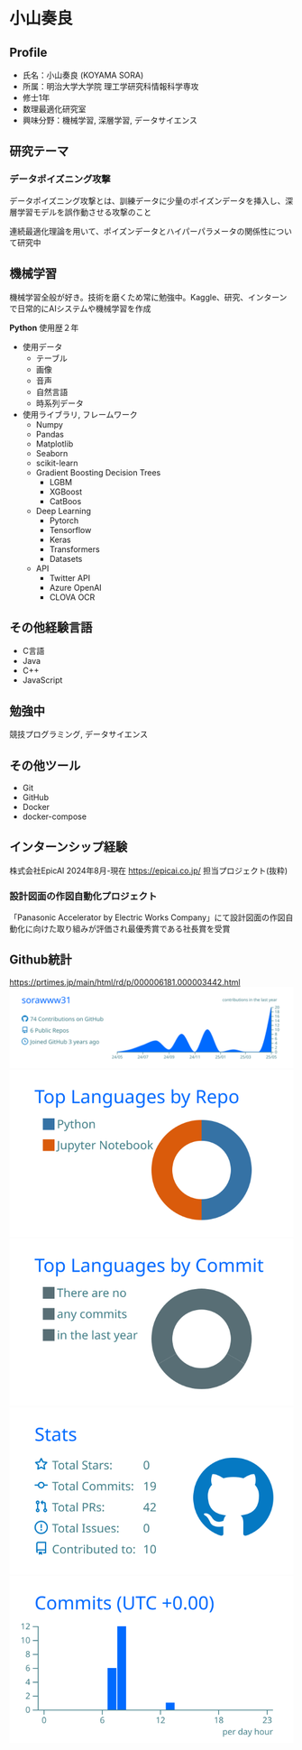 # 小山奏良
## Profile
- 氏名：小山奏良 (KOYAMA SORA)
- 所属：明治大学大学院 理工学研究科情報科学専攻
- 修士1年
- 数理最適化研究室
- 興味分野：機械学習, 深層学習, データサイエンス

## 研究テーマ
### データポイズニング攻撃
データポイズニング攻撃とは、訓練データに少量のポイズンデータを挿入し、深層学習モデルを誤作動させる攻撃のこと

連続最適化理論を用いて、ポイズンデータとハイパーパラメータの関係性について研究中

## 機械学習
機械学習全般が好き。技術を磨くため常に勉強中。Kaggle、研究、インターンで日常的にAIシステムや機械学習を作成

**Python** 使用歴２年
- 使用データ
  + テーブル
  + 画像
  + 音声
  + 自然言語
  + 時系列データ
- 使用ライブラリ, フレームワーク
    + Numpy
    + Pandas
    + Matplotlib
    + Seaborn
    + scikit-learn
    + Gradient Boosting Decision Trees
      + LGBM
      + XGBoost
      + CatBoos
    + Deep Learning
      + Pytorch
      + Tensorflow
      + Keras
      + Transformers
      + Datasets
    + API
      + Twitter API
      + Azure OpenAI
      + CLOVA OCR
## その他経験言語
+ C言語
+ Java
+ C++
+ JavaScript
  
## 勉強中
競技プログラミング, データサイエンス

## その他ツール
+ Git
+ GitHub
+ Docker
+ docker-compose

## インターンシップ経験
株式会社EpicAI 2024年8月-現在
https://epicai.co.jp/
担当プロジェクト(抜粋)
### 設計図面の作図自動化プロジェクト
「Panasonic Accelerator by Electric Works Company」にて設計図面の作図自動化に向けた取り組みが評価され最優秀賞である社長賞を受賞

## Github統計
https://prtimes.jp/main/html/rd/p/000006181.000003442.html
[![](profile-summary-card-output/transparent/0-profile-details.svg)](https://github.com/vn7n24fzkq/github-profile-summary-cards)
[![](profile-summary-card-output/transparent/1-repos-per-language.svg)](https://github.com/vn7n24fzkq/github-profile-summary-cards) [![](profile-summary-card-output/transparent/2-most-commit-language.svg)](https://github.com/vn7n24fzkq/github-profile-summary-cards)
[![](profile-summary-card-output/transparent/3-stats.svg)](https://github.com/vn7n24fzkq/github-profile-summary-cards) [![](profile-summary-card-output/transparent/4-productive-time.svg)](https://github.com/vn7n24fzkq/github-profile-summary-cards)
